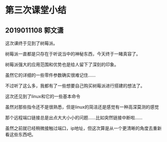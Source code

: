 # 第三次课堂小结

## 2019011108 郭文潇

这次课终于见到了树莓派。

树莓派一直都是只存在于听说当中的神秘东西，今天终于一睹真容了。

树莓派强大的应用范围和优势也是给人留下了深刻的印象。

虽然它的详细的一些零件参数确实很难记住……

不过听了这么多，我都有了一些想要自己购买树莓派进行搭建的想法了。

这次还见到了linux和它的一些基本命令

虽然对那些指令还不是很熟悉，但是linux的简洁还是感觉有一种高深莫测的感觉

那个远程端口链接总是出点大大小小的问题……比如突然链接中断啦……

虽然之前就已经稍微接触过端口，ip地址，但这次算是从一个更清晰的角度去重新看这些东西吧。

